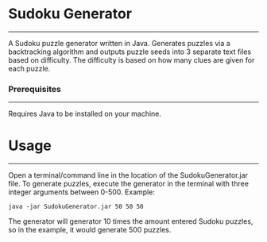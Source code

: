 # Sudoku Generator
---
A Sudoku puzzle generator written in Java. Generates puzzles via a backtracking algorithm and 
outputs puzzle seeds into 3 separate text files based on difficulty. The difficulty is based on 
how many clues are given for each puzzle.

### Prerequisites
---
Requires Java to be installed on your machine.

# Usage
---
Open a terminal/command line in the location of the SudokuGenerator.jar file.
To generate puzzles, execute the generator in the terminal with three integer arguments between 0-500. 
Example:
```
java -jar SudokuGenerator.jar 50 50 50
```
The generator will generator 10 times the amount entered Sudoku puzzles, so in the example, it would
generate 500 puzzles.

